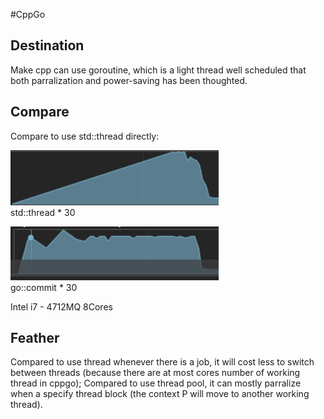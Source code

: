 #CppGo

## Destination

Make cpp can use goroutine, which is a light thread well scheduled that both parralization and power-saving has been thoughted.

## Compare

Compare to use std::thread directly:

![std::thread * 30](1.png)  
std::thread * 30 

![go::gocommit * 30](2.png)  
go::commit * 30

Intel i7 - 4712MQ 8Cores

## Feather

Compared to use thread whenever there is a job, it will cost less to switch between threads (because there are at most cores number of 
working thread in cppgo); Compared to use thread pool, it can mostly parralize when a specify thread block (the context P will move to 
another working thread).